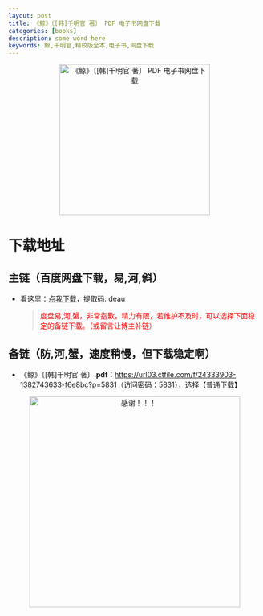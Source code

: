 ```yaml
---
layout: post
title: 《鲸》〔[韩]千明官 著〕 PDF 电子书网盘下载
categories: [books]
description: some word here
keywords: 鲸,千明官,精校版全本,电子书,网盘下载
---
```


<div align="center"><img src="https://qweree.cn/wp-content/uploads/2024/10/jing-tuya.jpg" alt="《鲸》〔[韩]千明官 著〕 PDF 电子书网盘下载" width="300px" height="auto"></div>

# 下载地址

## 主链（百度网盘下载，易,河,斜）

- 看这里：[点我下载](https://pan.baidu.com/s/1iMXUbSbtZQZjDcqDmnWUyw?pwd=deau)，提取码: deau

  > <p style="color:red" >度盘易,河,蟹，非常抱歉。精力有限，若维护不及时，可以选择下面稳定的备链下载。（或留言让博主补链）</p>

## 备链（防,河,蟹，速度稍慢，但下载稳定啊）

- 《鲸》〔[韩]千明官 著〕.**pdf**：<https://url03.ctfile.com/f/24333903-1382743633-f6e8bc?p=5831>（访问密码：5831），选择【普通下载】

<div align="center"><img src="https://pic.imgdb.cn/item/6707df6bd29ded1a8ce37031.gif" alt="感谢！！！" width="420px" height="auto"/></div>
